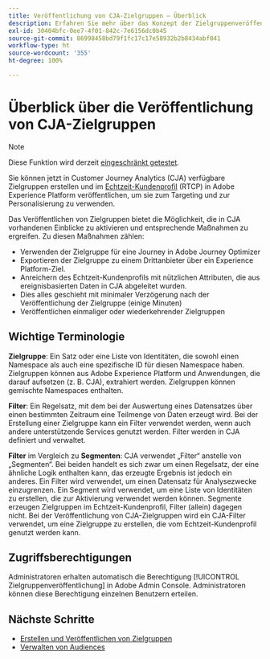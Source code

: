 ```yaml
---
title: Veröffentlichung von CJA-Zielgruppen – Überblick
description: Erfahren Sie mehr über das Konzept der Zielgruppenveröffentlichung in Customer Journey Analytics
exl-id: 30404bfc-0ee7-4f01-842c-7e6156dc0b45
source-git-commit: 86998458bd79f1fc17c17e58932b2b8434abf041
workflow-type: ht
source-wordcount: '355'
ht-degree: 100%

---
```


# Überblick über die Veröffentlichung von CJA-Zielgruppen

>[!NOTE]
>
>Diese Funktion wird derzeit [eingeschränkt getestet](/help/release-notes/releases.md).

Sie können jetzt in Customer Journey Analytics (CJA) verfügbare Zielgruppen erstellen und im [Echtzeit-Kundenprofil](https://experienceleague.adobe.com/docs/experience-platform/profile/home.html?lang=de) (RTCP) in Adobe Experience Platform veröffentlichen, um sie zum Targeting und zur Personalisierung zu verwenden.

Das Veröffentlichen von Zielgruppen bietet die Möglichkeit, die in CJA vorhandenen Einblicke zu aktivieren und entsprechende Maßnahmen zu ergreifen. Zu diesen Maßnahmen zählen:

* Verwenden der Zielgruppe für eine Journey in Adobe Journey Optimizer
* Exportieren der Zielgruppe zu einem Drittanbieter über ein Experience Platform-Ziel.
* Anreichern des Echtzeit-Kundenprofils mit nützlichen Attributen, die aus ereignisbasierten Daten in CJA abgeleitet wurden.
* Dies alles geschieht mit minimaler Verzögerung nach der Veröffentlichung der Zielgruppe (einige Minuten)
* Veröffentlichen einmaliger oder wiederkehrender Zielgruppen

## Wichtige Terminologie

**Zielgruppe**: Ein Satz oder eine Liste von Identitäten, die sowohl einen Namespace als auch eine spezifische ID für diesen Namespace haben. Zielgruppen können aus Adobe Experience Platform und Anwendungen, die darauf aufsetzen (z. B. CJA), extrahiert werden. Zielgruppen können gemischte Namespaces enthalten.

**Filter**: Ein Regelsatz, mit dem bei der Auswertung eines Datensatzes über einen bestimmten Zeitraum eine Teilmenge von Daten erzeugt wird. Bei der Erstellung einer Zielgruppe kann ein Filter verwendet werden, wenn auch andere unterstützende Services genutzt werden. Filter werden in CJA definiert und verwaltet.

**Filter** im Vergleich zu **Segmenten**: CJA verwendet „Filter“ anstelle von „Segmenten“. Bei beiden handelt es sich zwar um einen Regelsatz, der eine ähnliche Logik enthalten kann, das erzeugte Ergebnis ist jedoch ein anderes. Ein Filter wird verwendet, um einen Datensatz für Analysezwecke einzugrenzen. Ein Segment wird verwendet, um eine Liste von Identitäten zu erstellen, die zur Aktivierung verwendet werden können. Segmente erzeugen Zielgruppen im Echtzeit-Kundenprofil, Filter (allein) dagegen nicht. Bei der Veröffentlichung von CJA-Zielgruppen wird ein CJA-Filter verwendet, um eine Zielgruppe zu erstellen, die vom Echtzeit-Kundenprofil genutzt werden kann.

## Zugriffsberechtigungen

Administratoren erhalten automatisch die Berechtigung [!UICONTROL Zielgruppenveröffentlichung] in Adobe Admin Console. Administratoren können diese Berechtigung einzelnen Benutzern erteilen.

## Nächste Schritte

* [Erstellen und Veröffentlichen von Zielgruppen](/help/components/audiences/publish.md)
* [Verwalten von Audiences](/help/components/audiences/manage.md)
